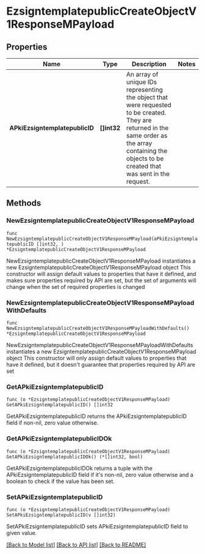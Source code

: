 # EzsigntemplatepublicCreateObjectV1ResponseMPayload

## Properties

Name | Type | Description | Notes
------------ | ------------- | ------------- | -------------
**APkiEzsigntemplatepublicID** | **[]int32** | An array of unique IDs representing the object that were requested to be created.  They are returned in the same order as the array containing the objects to be created that was sent in the request. | 

## Methods

### NewEzsigntemplatepublicCreateObjectV1ResponseMPayload

`func NewEzsigntemplatepublicCreateObjectV1ResponseMPayload(aPkiEzsigntemplatepublicID []int32, ) *EzsigntemplatepublicCreateObjectV1ResponseMPayload`

NewEzsigntemplatepublicCreateObjectV1ResponseMPayload instantiates a new EzsigntemplatepublicCreateObjectV1ResponseMPayload object
This constructor will assign default values to properties that have it defined,
and makes sure properties required by API are set, but the set of arguments
will change when the set of required properties is changed

### NewEzsigntemplatepublicCreateObjectV1ResponseMPayloadWithDefaults

`func NewEzsigntemplatepublicCreateObjectV1ResponseMPayloadWithDefaults() *EzsigntemplatepublicCreateObjectV1ResponseMPayload`

NewEzsigntemplatepublicCreateObjectV1ResponseMPayloadWithDefaults instantiates a new EzsigntemplatepublicCreateObjectV1ResponseMPayload object
This constructor will only assign default values to properties that have it defined,
but it doesn't guarantee that properties required by API are set

### GetAPkiEzsigntemplatepublicID

`func (o *EzsigntemplatepublicCreateObjectV1ResponseMPayload) GetAPkiEzsigntemplatepublicID() []int32`

GetAPkiEzsigntemplatepublicID returns the APkiEzsigntemplatepublicID field if non-nil, zero value otherwise.

### GetAPkiEzsigntemplatepublicIDOk

`func (o *EzsigntemplatepublicCreateObjectV1ResponseMPayload) GetAPkiEzsigntemplatepublicIDOk() (*[]int32, bool)`

GetAPkiEzsigntemplatepublicIDOk returns a tuple with the APkiEzsigntemplatepublicID field if it's non-nil, zero value otherwise
and a boolean to check if the value has been set.

### SetAPkiEzsigntemplatepublicID

`func (o *EzsigntemplatepublicCreateObjectV1ResponseMPayload) SetAPkiEzsigntemplatepublicID(v []int32)`

SetAPkiEzsigntemplatepublicID sets APkiEzsigntemplatepublicID field to given value.



[[Back to Model list]](../README.md#documentation-for-models) [[Back to API list]](../README.md#documentation-for-api-endpoints) [[Back to README]](../README.md)


